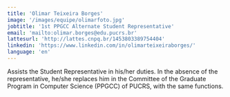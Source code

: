 ```yaml
---
title: 'Olimar Teixeira Borges'
image: '/images/equipe/olimarfoto.jpg'
jobtitle: '1st PPGCC Alternate Student Representative'
email: 'mailto:olimar.borges@edu.pucrs.br'
lattesurl: 'http://lattes.cnpq.br/1453803389754404'
linkedin: 'https://www.linkedin.com/in/olimarteixeiraborges/'
language: 'en'
---
```


Assists the Student Representative in his/her duties. In the absence of the representative, he/she replaces him in the Committee of the Graduate Program in Computer Science (PPGCC) of PUCRS, with the same functions.
